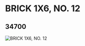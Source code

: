 # BRICK 1X6, NO. 12
## 34700
![BRICK 1X6, NO. 12](https://lc-www-live-s.legocdn.com/media/bricks/5/2/6197208.jpg)